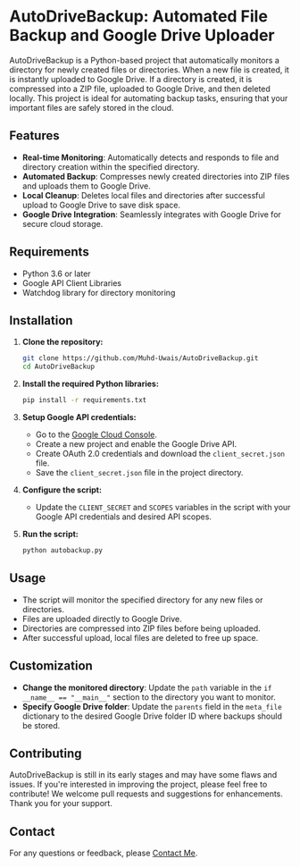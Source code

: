 # AutoDriveBackup: Automated File Backup and Google Drive Uploader

AutoDriveBackup is a Python-based project that automatically monitors a directory for newly created files or directories. When a new file is created, it is instantly uploaded to Google Drive. If a directory is created, it is compressed into a ZIP file, uploaded to Google Drive, and then deleted locally. This project is ideal for automating backup tasks, ensuring that your important files are safely stored in the cloud.

## Features

- **Real-time Monitoring**: Automatically detects and responds to file and directory creation within the specified directory.
- **Automated Backup**: Compresses newly created directories into ZIP files and uploads them to Google Drive.
- **Local Cleanup**: Deletes local files and directories after successful upload to Google Drive to save disk space.
- **Google Drive Integration**: Seamlessly integrates with Google Drive for secure cloud storage.

## Requirements

- Python 3.6 or later
- Google API Client Libraries
- Watchdog library for directory monitoring

## Installation

1. **Clone the repository:**

    ```bash
    git clone https://github.com/Muhd-Uwais/AutoDriveBackup.git
    cd AutoDriveBackup
    ```

2. **Install the required Python libraries:**

    ```bash
    pip install -r requirements.txt
    ```

3. **Setup Google API credentials:**

    - Go to the [Google Cloud Console](https://console.cloud.google.com/).
    - Create a new project and enable the Google Drive API.
    - Create OAuth 2.0 credentials and download the `client_secret.json` file.
    - Save the `client_secret.json` file in the project directory.

4. **Configure the script:**

    - Update the `CLIENT_SECRET` and `SCOPES` variables in the script with your Google API credentials and desired API scopes.

5. **Run the script:**

    ```bash
    python autobackup.py
    ```

## Usage

- The script will monitor the specified directory for any new files or directories.
- Files are uploaded directly to Google Drive.
- Directories are compressed into ZIP files before being uploaded.
- After successful upload, local files are deleted to free up space.

## Customization

- **Change the monitored directory**: Update the `path` variable in the `if __name__ == "__main__"` section to the directory you want to monitor.
- **Specify Google Drive folder**: Update the `parents` field in the `meta_file` dictionary to the desired Google Drive folder ID where backups should be stored.

## Contributing

AutoDriveBackup is still in its early stages and may have some flaws and issues. If you're interested in improving the project, please feel free to contribute! We welcome pull requests and suggestions for enhancements. Thank you for your support.

## Contact

For any questions or feedback, please [Contact Me](https://nox-uwi.github.io/Form/).
